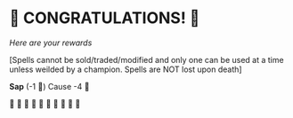 # :sparkler: CONGRATULATIONS! :sparkler: 
*Here are your rewards*

[Spells cannot be sold/traded/modified and only one can be used at a time unless weilded by a champion. Spells are NOT lost upon death]

**Sap** (-1 :large_blue_diamond:) Cause -4 :large_blue_diamond:

:sparkler: :sparkler: :sparkler: :sparkler: :sparkler: :sparkler: :sparkler: :sparkler: :sparkler: :sparkler: 
